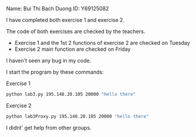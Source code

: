 Name: Bui Thi Bach Duong
ID: Y69125082

I have completed both exercise 1 and exercise 2. 

The code of both exercises are checked by the teachers.
* Exercise 1 and the 1st 2 functions of exercise 2 are checked on Tuesday
* Exercise 2 main function are checked on Friday

I haven't seen any bug in my code.

I start the program by these commands:

Exercise 1
```cmd
python lab3.py 195.148.20.105 20000 "hello there"
```

Exercise 2
```cmd
python lab3Proxy.py 195.148.20.105 20000 "hello there"
```

I didnt' get help from other groups.